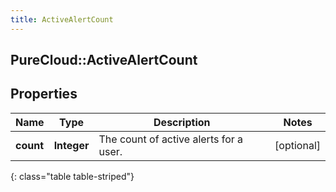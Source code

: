 ```yaml
---
title: ActiveAlertCount
---
```

## PureCloud::ActiveAlertCount

## Properties

|Name | Type | Description | Notes|
|------------ | ------------- | ------------- | -------------|
| **count** | **Integer** | The count of active alerts for a user. | [optional] |
{: class="table table-striped"}


